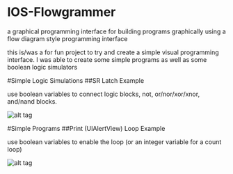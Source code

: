 # IOS-Flowgrammer
a graphical programming interface for building programs graphically using a flow diagram style programming interface

this is/was a for fun project to try and create a simple visual programming interface. I was able to create some simple programs
as well as some boolean logic simulators

#Simple Logic Simulations
##SR Latch Example

use boolean variables to connect logic blocks,  not, or/nor/xor/xnor, and/nand blocks. 

![alt tag](https://raw.github.com/nickolanack/IOS-Flowgrammer/master/sr-latch.png)


#Simple Programs
##Print (UIAlertView) Loop Example

use boolean variables to enable the loop (or an integer variable for a count loop)

![alt tag](https://raw.github.com/nickolanack/IOS-Flowgrammer/master/loop.png)
